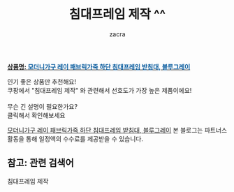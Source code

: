 ﻿---
layout: post
title:  "침대프레임 제작 ^^"
author: zacra
categories: [ 아이템 ]
tags: [침대프레임 제작]
image: https://static.coupangcdn.com/image/vendor_inventory/images/2018/11/01/16/6/aa4e6f35-b04f-4076-98de-0a858ac30e1f.jpg 
description: "쿠팡에서 침대프레임 제작 관련 키워드로 가장 고객 선호도가 높은 제품이랍니다."
rating: 4.5
---

<a href="https://link.coupang.com/re/AFFSDP?lptag=AF8407795&pageKey=119073365&itemId=354943351&vendorItemId=3864573105&traceid=V0-153-665f9859626390a2"><b>상품명: <font color='#01579B'>모더니가구 레이 패브릭가죽 하단 침대프레임 받침대, 블루그레이</font></b></a>

인기 좋은 상품만 추천해요!<br/>
쿠팡에서 "침대프레임 제작" 와 관련해서 선호도가 가장 높은 제품이에요!<br/><br/>
무슨 긴 설명이 필요한가요?  
클릭해서 확인해보세요


<a href="https://link.coupang.com/re/AFFSDP?lptag=AF8407795&pageKey=119073365&itemId=354943351&vendorItemId=3864573105&traceid=V0-153-665f9859626390a2">모더니가구 레이 패브릭가죽 하단 침대프레임 받침대, 블루그레이</a>
본 블로그는 파트너스 활동을 통해 일정액의 수수료를 제공받을 수 있습니다.

## 참고: 관련 검색어    
침대프레임 제작